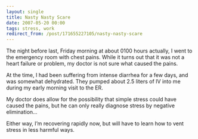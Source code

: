 ```yaml
---
layout: single
title: Nasty Nasty Scare
date: 2007-05-20 00:00
tags: stress, work
redirect_from: /post/171655227105/nasty-nasty-scare
---
```

The night before last, Friday morning at about 0100 hours actually, I went to the emergency room with chest pains. While it turns out that it was not a heart failure or problem, my doctor is not sure what caused the pains.

At the time, I had been suffering from intense diarrhea for a few days, and was somewhat dehydrated. They pumped about 2.5 liters of IV into me during my early morning visit to the ER.

My doctor does allow for the possibility that simple stress could have caused the pains, but he can only really diagnose stress by negative elimination&hellip;

Either way, I&rsquo;m recovering rapidly now, but will have to learn how to vent stress in less harmful ways.
